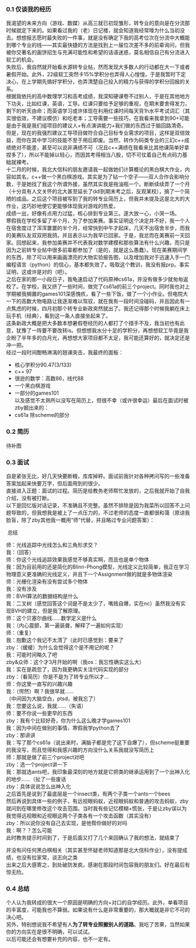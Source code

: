 ### 0.1 仅谈我的经历

我渴望的未来方向（游戏、数媒）从高三就已初现雏形，转专业的意向是在分流那时候就定下来的。如果看过我的（老）日记楼，就会知道我经常嚎为什么当初没去。想想报志愿时最失败的一件事，就是没有确定下我的高考位次在分流中大概能到哪个专业的线——其实最快捷的方法是找到上一届位次差不多的前辈询问，但我被你交著名的画饼招生与充满可能性和希望的话语迷惑，莫名相信自己有分流进入软工的机会。  
失败后，我自然就开始看水源转专业帖，然而发现大多数人的行动都在大一下或者暑假开始。此外，22级软工突然卡15%学积分也弄得人心惶惶。于是我暂时下定决心，在上学期先搞好学积分，也弄清楚自己投入的精力与获得的学积分回报的关系。  
根据我依托的高中数理学习和高考成绩，我深知硬课卷不过别人，于是在其他地方下功夫，比如红课，英语，工导。红课只要给予足够的重视，在期末要舍得发力，剩下的听天由命；而英语学习或许体现在利用红课时间每天背1h水平考试词汇（其实很低效，不建议模仿）和吃老本；工导需要一些技巧，在我看来我拿到90+可能是由于我是我们组项目的建议人+有点演讲能力+我们做的东西过于脑回路清奇。但是，现在的我强烈建议工导项目做符合自己目标专业需求的项目，这样是双倍效益，而你在其中学习的技能不至于用后即废。当然，转作为码类专业的三幻c++成绩绝对不能差，甚至可以说非满绩不可（况且c++满绩在我看来比其他课简单好拿捏多了），所以不能掉以轻心，而因其考得相当八股，切不可仗着自己有点码力基础就裸考。  
十二月的时候，我北大信科的朋友邀请我一起做她们计算概论的黑白棋大作业，内容如其名，c++做一个黑白棋游戏。其实是为了钻一个空子——双人合作会影响分数，于是她找了我这个所谓外援，虽然其实我是拖油瓶一个。断断续续弄了一个月（十分具有人文关怀的北大甚至延长了ddl到期末考之后，反观某校），搞了一个简陋的成品。之后这个项目被写到了我的转专业简历上，但我并未提及这是北大的大作业，这巧妙地使它更能够体现我对游戏的热爱。  
成绩一出，好像有点用力过猛，核心排到专业第三。遂大放一心，小哭一场。  
寒假我在学校多留了半个月，为了参加美赛。事实证明这个决定并不好，我一个人在宿舍度过了浑浑噩噩的半个月，经常快到中午才起床，几天不出宿舍半步，而我的美赛队友双双把我鸽，并且表示以为我早已回家。于是，我忿而在美赛前一天回家。回想起来，我参加美赛并不代表我对数学建模和那些算法有什么兴趣，而只是因为之前转专业帖中很多前辈都参加了（是的，就是这么愚蠢）。现在美赛期间学的东西，除了可以用来画画漂亮的大物实验报告图，以及增加我对于迅速入手一门编程语言（python）的信心，基本都失效了。吸取这个教训，我没有报prp。事实证明，这或许是对的（吧）。  
之后在家的那一小段日子，我龟速启动了代码原神cs61a，并没有做多少就匆匆返校了。在学校，我又挤了一些时间，做完了cs61a的前三个project。同时我也对上学期被我搁置的games101深感愧疚，看了一些下饭，做了一个小作业。但电院大一下的高数大物电路让我逐渐难以驾驭，就在我有一段时间没碰码，并且因此有一点焦虑的时候，四月初那个转专业新政突然就出了。我还记得那个时候我躺在床上玩手机（经典），看到这一条人直接坐起来了。  
这条新政大概是把大多数本想暑假卷经历的人都打了个措手不及，我当初也有此意，犹豫了一阵要不要改转is。但想想我水分十足的学积分，再想想软工毕竟是我企盼了半年多的白月光，再想想大家项目都不太足，我可能还算好的，就决定还是冲一把。  
经过一段时间酣畅淋漓的翘课突击，我最终的面板：

- 核心学积分90.47(3/133)
- c++ 97
- 很逊的数学：高数86，线代88
- 一个黑白棋游戏
- 一部分的games101  
    以及感觉不太熟所以没写在简历上，但很不幸（或许很幸运）最后在面试时被zby掘出来的：
- cs61a 除scheme的部分

### 0.2 [](https://shuiyuan.sjtu.edu.cn/t/topic/261597/17#h-3)简历

待补图

### 0.3 [](https://shuiyuan.sjtu.edu.cn/t/topic/261597/17#h-4)面试

自是紧张无比，好几天快要断粮，库库掉秤。面试前我针对各种拷问写的一些准备答案加起来快要万字，但后面用到的很少。  
直接进入正题：面试的过程。简历是给教务老师帮忙发放的，之后我就开始了自我介绍，没有被打断。  
以下是回忆版对话记录，不准确且不完整。虽然不排除是因为我菜所以回答不上问题导致的，但我想我是被上了一点压力的，不过老师的态度一直都很和蔼（原谅我脸盲，除了zby其他我一概用“师”代替，并且略过专业问题答案）：

 总结

师：光线追踪中光线怎么和三角形求交？  
我：（回答）  
师：你这个光线追踪效果我感觉不够真实啊，而且也是单个物体  
我：因为目前用的还是简化的Blinn-Phong模型，光线定义比较简单，我正在学习物理意义更准确的光线定义，并且下一个Assignment做的就是多物体渲染  
师：光栅化渲染有没有尝试多个物体  
我：没有涉及  
师：BVH算法的数据结构是什么  
我：二叉树（感觉回答这个词是不是太少了，嘴贱自爆，实在nc）虽然我没有实现BVH的建立，但是我了解原理。  
师：这个贝塞尔曲线……数学定义是什么  
我：（内心震颤，第一遍装聋，解释了一遍如何实现）  
师：（重复）  
我：抱歉这个我记不太清了（此时已感觉到：要来了  
zby：（缓缓）为什么会觉得这个是不用记的呢？  
我：可能时间略久了吧  
zby&众师：这个才3月开始的啊（我os：我忘性确实这么大）  
我：实在是疏忽了，因为我更确实关注代码实现的部分  
zby：（看简历）你是不是为了转专业所以才…  
师：你这里一直写的兴趣兴趣  
我：（愕然）啊？我很早就……  
（中间因为大脑空白，ptsd，被我忘了）  
我：您要这么说，我就……（失语）  
师：要不你说一些更早的东西  
zby：我有个比较好奇，你为什么这么晚才学games101  
我：因为中间在做别的事情，寒假我学python去了  
zby：那讲讲  
我：写了那个cs61a（说出来时，满脑子都是完了这下自爆了），但scheme挺重要的我没写，而且觉得和我感兴趣的方向没什么关系我就没写简历上  
师：那就是做了前三个project对吧  
zby：选一个project讲一下  
我：那就选ants吧，我印象最深刻的地方就是它把类的继承运用到了一个出神入化的地步……（扯了一些废话  
zby：具体说说怎么出神入化  
之后首先是说到了最底层是一个insect类，有两个子类一个ants一个bees  
然后再说到具体一些的例子，有远视眼蚂蚁，近视眼蚂蚁和普通的攻击蚂蚁，zby就问到在哪里修改这个攻击范围。当时我有些记忆模糊+慌张，于是让zby误以为我觉得远视眼和近视眼这两个子类各有一个攻击函数（其实没有）  
zby：所以说你没有自己去实现，是他帮你做好的对吗  
我：啊？？怎么可能  
此时教务提示时间到了，于是后面又打了几个来回确认了我的想法，就结束了

并没有问任何黑白棋相关（其实甚至怀疑老师知道那是北大信科作业），没有提成绩，也没有拉家常，谈志向之类  
出来之后大感寄之，到处破防发疯，感谢在那段时间包容我的朋友们。好在最后有惊无险。

### 0.4 [](https://shuiyuan.sjtu.edu.cn/t/topic/261597/17#h-5)总结

个人认为我转成的很大一个原因是明确的方向+对口的自学经历。此外，单看项目的丰富度，可能我也不算弱。如果说有什么是非常重要的，那大概就是非它不可的决心吧。  
另外，特别想说我不希望有人**为了转专业照搬别人的道路**。我吃了苦果，当然如果你的方向实在是很不明确，可以试试。  
以后可能还会有想要补充的内容，也不一定有。
